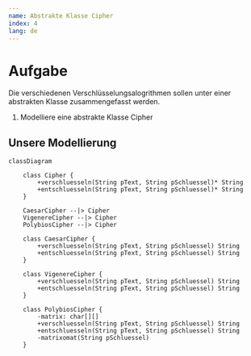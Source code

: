 ```yaml
---
name: Abstrakte Klasse Cipher
index: 4
lang: de
---
```


# Aufgabe

Die verschiedenen Verschlüsselungsalogrithmen sollen unter einer abstrakten Klasse zusammengefasst werden.

1. Modelliere eine abstrakte Klasse Cipher

## Unsere Modellierung

```mermaid
classDiagram

    class Cipher {
        +verschluesseln(String pText, String pSchluessel)* String
        +entschluesseln(String pText, String pSchluessel)* String
    }

    CaesarCipher --|> Cipher
    VigenereCipher --|> Cipher
    PolybiosCipher --|> Cipher

    class CaesarCipher {
        +verschluesseln(String pText, String pSchluessel) String
        +entschluesseln(String pText, String pSchluessel) String
    }

    class VigenereCipher {
        +verschluesseln(String pText, String pSchluessel) String
        +entschluesseln(String pText, String pSchluessel) String
    }

    class PolybiosCipher {
        -matrix: char[][]
        +verschluesseln(String pText, String pSchluessel) String
        +entschluesseln(String pText, String pSchluessel) String
        -matrixomat(String pSchluessel)
    }
```

